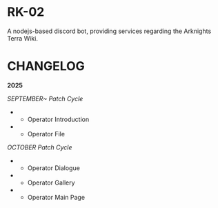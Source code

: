 # RK-02
A nodejs-based discord bot, providing services regarding the Arknights Terra Wiki.

# CHANGELOG

**2025**

*SEPTEMBER~ Patch Cycle*
+ + Operator Introduction
+ + Operator File

*OCTOBER Patch Cycle*
+ + Operator Dialogue
+ + Operator Gallery
+ + Operator Main Page